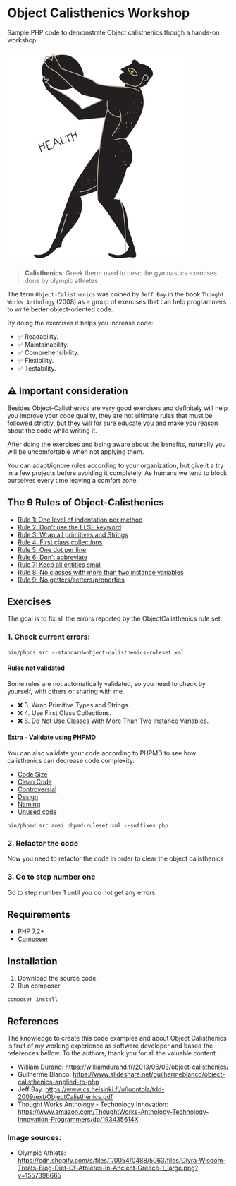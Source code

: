 # Object Calisthenics Workshop

Sample PHP code to demonstrate Object calisthenics though a hands-on workshop.

![Olympic Athlete](assets/images/olympic-athlete.png)

> __Calisthenics__: Greek therm used to describe gymnastics exercises done by olympic athletes.   

The term `Object-Calisthenics` was coined by `Jeff Bay` in the book `Thought Works Anthology` (2008)
as a group of exercises that can help programmers to write better object-oriented code.

By doing the exercises it helps you increase code:

- :white_check_mark: Readability.
- :white_check_mark: Maintainability.
- :white_check_mark: Comprehensibility.
- :white_check_mark: Flexibility.
- :white_check_mark: Testability.

## :warning: Important consideration

Besides Object-Calisthenics are very good exercises and definitely will help you improve your code quality, 
they are not ultimate rules that must be followed strictly, but they will for sure educate you and make you reason
about the code while writing it.

After doing the exercises and being aware about the benefits, naturally you will be uncomfortable when 
not applying them.

You can adapt/ignore rules according to your organization, but give it a try in a few projects before avoiding 
it completely. As humans we tend to block ourselves every time leaving a comfort zone.   

## The 9 Rules of Object-Calisthenics

- [Rule 1: One level of indentation per method](src/Rule1) 
- [Rule 2: Don’t use the ELSE keyword](src/Rule2)
- [Rule 3: Wrap all primitives and Strings](src/Rule3)
- [Rule 4: First class collections](src/Rule4)
- [Rule 5: One dot per line](src/Rule5)
- [Rule 6: Don’t abbreviate](src/Rule6)
- [Rule 7: Keep all entities small](src/Rule7)
- [Rule 8: No classes with more than two instance variables](src/Rule8)
- [Rule 9: No getters/setters/properties](src/Rule9)

## Exercises

The goal is to fix all the errors reported by the ObjectCalisthenics rule set:

### 1. Check current errors:

```shell script
bin/phpcs src --standard=object-calisthenics-ruleset.xml
```
#### Rules not validated

Some rules are not automatically validated, so you need to check by yourself, with others or sharing with me.

- :x: 3. Wrap Primitive Types and Strings.
- :x: 4. Use First Class Collections.
- :x: 8. Do Not Use Classes With More Than Two Instance Variables.

#### Extra - Validate using PHPMD

You can also validate your code according to PHPMD to see how calisthenics can decrease code complexity:

- [Code Size](https://phpmd.org/rules/codesize.html)
- [Clean Code](https://phpmd.org/rules/cleancode.html)
- [Controversial](https://phpmd.org/rules/controversial.html)
- [Design](https://phpmd.org/rules/design.html)
- [Naming](https://phpmd.org/rules/naming.html)
- [Unused code](https://phpmd.org/rules/unused.html)

```shell script
bin/phpmd src ansi phpmd-ruleset.xml --suffixes php
```

### 2. Refactor the code

Now you need to refactor the code in order to clear the object calisthenics

### 3. Go to step number one

Go to step number 1 until you do not get any errors.

## Requirements

- PHP 7.2+
- [Composer](https://getcomposer.org/)

## Installation

1. Download the source code.
2. Run composer

```shell script
composer install
```
  
## References

The knowledge to create this code examples and about Object Calisthenics 
is fruit of my working experience as software developer and based the 
references bellow. To the authors, thank you for all the valuable content. 

- William Durand: https://williamdurand.fr/2013/06/03/object-calisthenics/
- Guilherme Blanco: https://www.slideshare.net/guilhermeblanco/object-calisthenics-applied-to-php  
- Jeff Bay: https://www.cs.helsinki.fi/u/luontola/tdd-2009/ext/ObjectCalisthenics.pdf
- Thought Works Anthology - Technology Innovation: https://www.amazon.com/ThoughtWorks-Anthology-Technology-Innovation-Programmers/dp/193435614X

### Image sources:

- Olympic Athlete: https://cdn.shopify.com/s/files/1/0054/0488/5063/files/Olyra-Wisdom-Treats-Blog-Diet-Of-Athletes-In-Ancient-Greece-1_large.png?v=1557398665